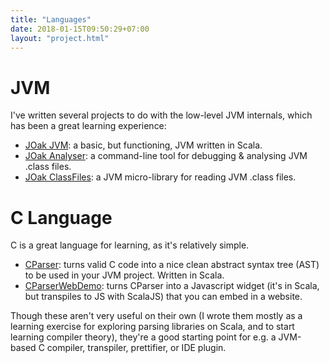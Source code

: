 ```yaml
---
title: "Languages"
date: 2018-01-15T09:50:29+07:00
layout: "project.html"
---
```

# JVM
I've written several projects to do with the low-level JVM internals, which has been a great learning experience:

* [JOak JVM](https://github.com/programmatix/JOakJVM): a basic, but functioning, JVM written in Scala.
* [JOak Analyser](https://github.com/programmatix/JOakAnalyser): a command-line tool for debugging & analysing JVM .class files.
* [JOak ClassFiles](https://github.com/programmatix/JOakClassFiles): a JVM micro-library for reading JVM .class files.

# C Language
C is a great language for learning, as it's relatively simple.

* [CParser](https://github.com/programmatix/CParser): turns valid C code into a nice clean abstract syntax tree (AST) to be used in your JVM project.  Written in Scala.
* [CParserWebDemo](https://github.com/programmatix/CParserWebDemo): turns CParser into a Javascript widget (it's in Scala, but transpiles to JS with ScalaJS) that you can embed in a website.

Though these aren't very useful on their own (I wrote them mostly as a learning exercise for exploring parsing libraries on Scala, and to start learning compiler theory), they're a good starting point for e.g. a JVM-based C compiler, transpiler, prettifier, or IDE plugin.
